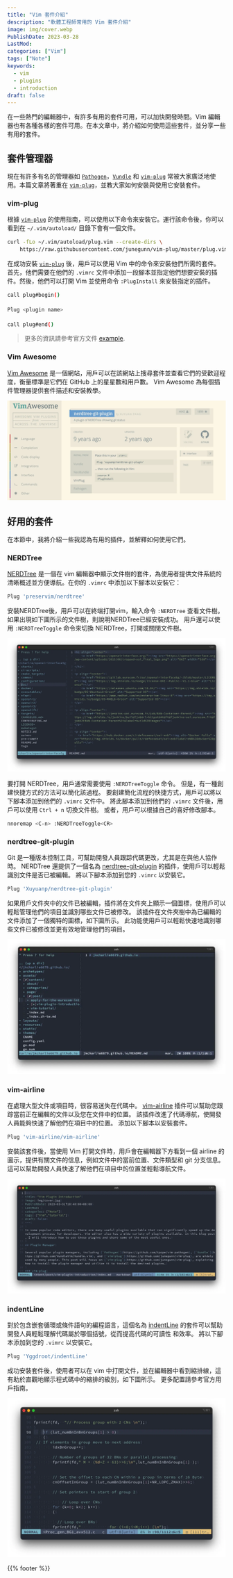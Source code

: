 ```yaml
---
title: "Vim 套件介紹"
description: "軟體工程師常用的 Vim 套件介紹"
image: img/cover.webp
PublishDate: 2023-03-28
LastMod: 
categories: ["Vim"]
tags: ["Note"]
keywords:
  - vim
  - plugins
  - introduction
draft: false
---
```


在一些熱門的編輯器中，有許多有用的套件可用，可以加快開發時間。Vim 編輯器也有各種各樣的套件可用。在本文章中，將介紹如何使用這些套件，並分享一些有用的套件。

## 套件管理器

現在有許多有名的管理器如 [`Pathogen`](https://github.com/tpope/vim-pathogen)，[`Vundle`](https://github.com/VundleVim/Vundle.vim) 和 [`vim-plug`](https://github.com/junegunn/vim-plug) 常被大家廣泛地使用。本篇文章將著重在 [`vim-plug`](https://github.com/junegunn/vim-plug)，並教大家如何安裝與使用它安裝套件。

### vim-plug

根據 [`vim-plug`](https://github.com/junegunn/vim-plug) 的使用指南，可以使用以下命令來安裝它。運行該命令後，你可以看到在 `~/.vim/autoload/` 目錄下會有一個文件。

```bash
curl -fLo ~/.vim/autoload/plug.vim --create-dirs \
    https://raw.githubusercontent.com/junegunn/vim-plug/master/plug.vim
```

在成功安裝 [`vim-plug`](https://github.com/junegunn/vim-plug) 後，用戶可以使用 Vim 中的命令來安裝他們所需的套件。首先，他們需要在他們的 `.vimrc` 文件中添加一段腳本並指定他們想要安裝的插件。然後，他們可以打開 Vim 並使用命令 `:PlugInstall` 來安裝指定的插件。

```bash
call plug#begin()

Plug <plugin name>

call plug#end()
```

> 更多的資訊請參考官方文件 [example](https://github.com/junegunn/vim-plug#example).

### Vim Awesome

[Vim Awesome](https://vimawesome.com/) 是一個網站，用戶可以在該網站上搜尋套件並查看它們的受歡迎程度，衡量標準是它們在 GitHub 上的星星數和用戶數。 Vim Awesome 為每個插件管理器提供套件描述和安裝教學。

![vimawesome](img/vimawesome.webp)

## 好用的套件

在本節中，我將介紹一些我認為有用的插件，並解釋如何使用它們。

### NERDTree

[NERDTree](https://github.com/preservim/nerdtree) 是一個在 vim 編輯器中顯示文件樹的套件，為使用者提供文件系統的清晰概述並方便導航。在你的 `.vimrc` 中添加以下腳本以安裝它：

```bash
Plug 'preservim/nerdtree'
```

安裝NERDTree後，用戶可以在終端打開vim，輸入命令 `:NERDTree` 查看文件樹。 如果出現如下圖所示的文件樹，則說明NERDTree已經安裝成功。 用戶還可以使用 `:NERDTreeToggle` 命令來切換 NERDTree，打開或關閉文件樹。

![nerdtree](img/nerdtree.webp)

要打開 NERDTree，用戶通常需要使用 `:NERDTreeToggle` 命令。 但是，有一種創建快捷方式的方法可以簡化該過程。 要創建簡化流程的快捷方式，用戶可以將以下腳本添加到他們的 `.vimrc` 文件中。 將此腳本添加到他們的 `.vimrc` 文件後，用戶可以使用 `Ctrl + n` 切換文件樹。 或者，用戶可以根據自己的喜好修改腳本。

```bash
nnoremap <C-n> :NERDTreeToggle<CR>
```

### nerdtree-git-plugin

Git 是一種版本控制工具，可幫助開發人員跟踪代碼更改，尤其是在與他人協作時。 NERDTree 還提供了一個名為 [nerdtree-git-plugin](https://github.com/Xuyuanp/nerdtree-git-plugin) 的插件，使用戶可以輕鬆識別文件是否已被編輯。 將以下腳本添加到您的 `.vimrc` 以安裝它。

```bash
Plug 'Xuyuanp/nerdtree-git-plugin'
```

如果用戶文件夾中的文件已被編輯，插件將在文件夾上顯示一個圖標，使用戶可以輕鬆管理他們的項目並識別哪些文件已被修改。 該插件在文件夾樹中為已編輯的文件添加了一個獨特的圖標，如下圖所示。 此功能使用戶可以輕鬆快速地識別哪些文件已被修改並更有效地管理他們的項目。

![nerdtree-git-plugin](img/nerdtree-git-plugin.webp)

### vim-airline

在處理大型文件或項目時，很容易迷失在代碼中。 [vim-airline](https://github.com/vim-airline/vim-airline) 插件可以幫助您跟踪當前正在編輯的文件以及您在文件中的位置。 該插件改進了代碼導航，使開發人員能夠快速了解他們在項目中的位置。 添加以下腳本以安裝套件。

```bash
Plug 'vim-airline/vim-airline'
```

安裝該套件後，當使用 Vim 打開文件時，用戶會在編輯器下方看到一個 airline 的圖示，提供有關文件的信息，例如文件中的當前位置、文件類型和 git 分支信息。 這可以幫助開發人員快速了解他們在項目中的位置並輕鬆導航文件。

![vim-airline](img/vim-airline.webp)

### indentLine

對於包含嵌套循環或條件語句的編程語言，這個名為 [indentLine](https://github.com/Yggdroot/indentLine) 的套件可以幫助開發人員輕鬆理解代碼屬於哪個括號，從而提高代碼的可讀性 和效率。 將以下腳本添加到您的 `.vimrc` 以安裝它。

```bash
Plug 'Yggdroot/indentLine'
```

成功安裝套件後，使用者可以在 vim 中打開文件，並在編輯器中看到縮排線，這有助於直觀地顯示程式碼中的縮排的級別，如下圖所示。 更多配置請參考官方用戶指南。

![indentLine](img/indentLine.webp)

{{% footer %}}

